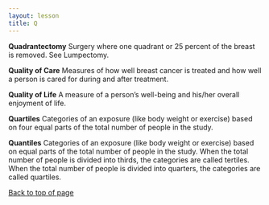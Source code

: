 ```yaml
---
layout: lesson
title: Q
---
```


<a name="top"></a>

**Quadrantectomy** 
Surgery where one quadrant or 25 percent of the breast is removed. See Lumpectomy.

**Quality of Care** 
Measures of how well breast cancer is treated and how well a person is cared for during and after treatment.

**Quality of Life** 
A measure of a person’s well-being and his/her overall enjoyment of life.

**Quartiles** 
Categories of an exposure (like body weight or exercise) based on four equal parts of the total number of people in the study.

**Quantiles** 
Categories of an exposure (like body weight or exercise) based on equal parts of the total number of people in the study. When the total number of people is divided into thirds, the categories are called tertiles. When the total number of people is divided into quarters, the categories are called quartiles.

<a href="#top">Back to top of page</a>
